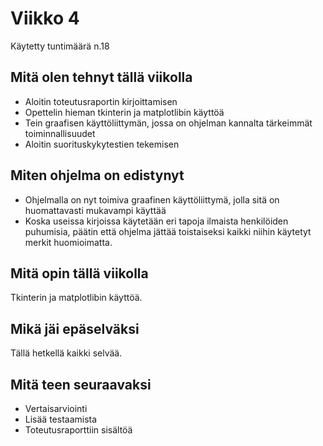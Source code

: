 # Viikko 4

Käytetty tuntimäärä n.18

## Mitä olen tehnyt tällä viikolla

- Aloitin toteutusraportin kirjoittamisen
- Opettelin hieman tkinterin ja matplotlibin käyttöä
- Tein graafisen käyttöliittymän, jossa on ohjelman kannalta tärkeimmät toiminnallisuudet
- Aloitin suorituskykytestien tekemisen

## Miten ohjelma on edistynyt

- Ohjelmalla on nyt toimiva graafinen käyttöliittymä, jolla sitä on huomattavasti mukavampi käyttää
- Koska useissa kirjoissa käytetään eri tapoja ilmaista henkilöiden puhumisia, päätin että ohjelma jättää toistaiseksi kaikki niihin käytetyt merkit huomioimatta.

## Mitä opin tällä viikolla

Tkinterin ja matplotlibin käyttöä.

## Mikä jäi epäselväksi

Tällä hetkellä kaikki selvää.

## Mitä teen seuraavaksi

- Vertaisarviointi
- Lisää testaamista
- Toteutusraporttiin sisältöä
